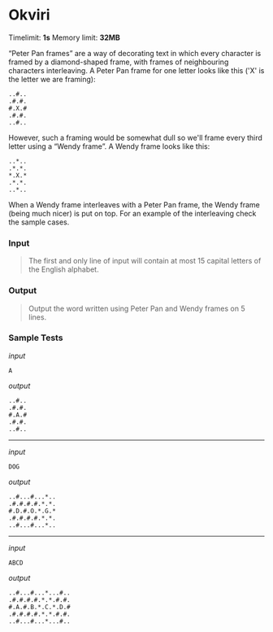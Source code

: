 # Okviri

Timelimit: **1s** Memory limit: **32MB**

“Peter Pan frames” are a way of decorating text in which every character is framed by a diamond-shaped
frame, with frames of neighbouring characters interleaving. A Peter Pan frame for one letter
looks like this ('X' is the letter we are framing):

```
..#..
.#.#.
#.X.#
.#.#.
..#.. 
```

However, such a framing would be somewhat dull so we'll frame every third letter using a “Wendy
frame”. A Wendy frame looks like this: 

```
..*..
.*.*.
*.X.*
.*.*.
..*.. 
```

When a Wendy frame interleaves with a Peter Pan frame, the Wendy frame (being much nicer) is
put on top. For an example of the interleaving check the sample cases. 

### Input
> The first and only line of input will contain at most 15 capital letters of the English alphabet. 

### Output
> Output the word written using Peter Pan and Wendy frames on 5 lines. 

### Sample Tests
_input_

```
A
```

_output_

```
..#..
.#.#.
#.A.#
.#.#.
..#..
```

---


_input_

```
DOG
```

_output_

```
..#...#...*..
.#.#.#.#.*.*.
#.D.#.O.*.G.*
.#.#.#.#.*.*.
..#...#...*.. 
```

---

_input_

```
ABCD
```

_output_

```
..#...#...*...#..
.#.#.#.#.*.*.#.#.
#.A.#.B.*.C.*.D.#
.#.#.#.#.*.*.#.#.
..#...#...*...#.. 
```